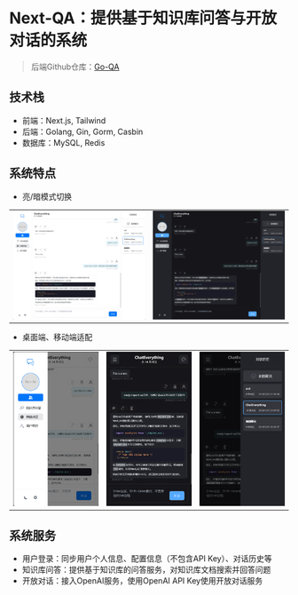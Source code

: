 # Next-QA：提供基于知识库问答与开放对话的系统

> 后端Github仓库：[Go-QA](https://github.com/shijiahao314/go-qa)

## 技术栈

- 前端：Next.js, Tailwind
- 后端：Golang, Gin, Gorm, Casbin
- 数据库：MySQL, Redis

## 系统特点

- 亮/暗模式切换

|                                    |                                   |
| ---------------------------------- | --------------------------------- |
| ![light mode](/images/image-0.png) | ![dark mode](/images/image-1.png) |

- 桌面端、移动端适配

|                                      |                                     |                                           |
| ------------------------------------ | ----------------------------------- | ----------------------------------------- |
| ![light mode](/images/image-2-1.png) | ![dark mode](/images/image-2-2.png) | ![mobile behavior](/images/image-2-3.png) |

## 系统服务

- 用户登录：同步用户个人信息、配置信息（不包含API Key）、对话历史等
- 知识库问答：提供基于知识库的问答服务，对知识库文档搜索并回答问题
- 开放对话：接入OpenAI服务，使用OpenAI API Key使用开放对话服务
